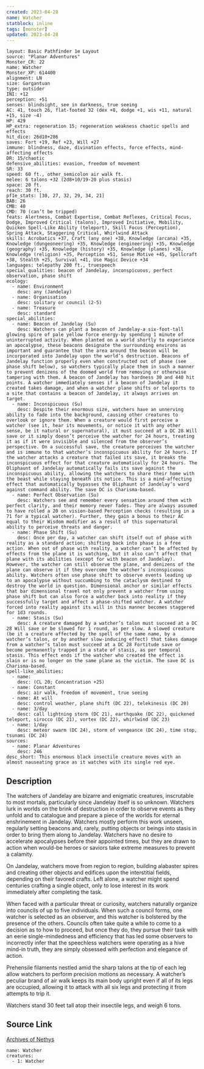 ```yaml
---
created: 2023-04-28
name: Watcher
statblock: inline
tags: [monster]
updated: 2023-04-28
---
```

```statblock
layout: Basic Pathfinder 1e Layout
source: "Planar Adventures"
Monster_CR: 22
name: Watcher
Monster_XP: 614400
alignment: LN
size: Gargantuan
type: outsider
INI: +12
perception: +51
senses: blindsight, see in darkness, true seeing
AC: 41, touch 26, flat-footed 32 (dex +8, dodge +1, wis +11, natural +15, size -4)
HP: 429
HP_extra: regeneration 15; regeneration weakness chaotic spells and effects
hit_dice: 26d10+286
saves: Fort +19, Ref +23, Will +27
immune: blindness, daze, divination effects, force effects, mind-affecting effects
DR: 15/chaotic
defensive_abilities: evasion, freedom of movement
SR: 33
speed: 60 ft., other_semicolon air walk ft.
melee: 6 talons +32 (2d8+10/19-20 plus stasis)
space: 20 ft.
reach: 30 ft.
pf1e_stats: [30, 27, 32, 29, 34, 21]
BAB: 26
CMB: 40
CMD: 70 (can’t be tripped)
feats: Alertness, Combat Expertise, Combat Reflexes, Critical Focus, Dodge, Improved Critical (talons), Improved Initiative, Mobility, Quicken Spell-Like Ability (teleport), Skill Focus (Perception), Spring Attack, Staggering Critical, Whirlwind Attack
skills: Acrobatics +37, Craft (any one) +38, Knowledge (arcana) +35, Knowledge (dungeoneering) +35, Knowledge (engineering) +35, Knowledge (geography) +35, Knowledge (history) +35, Knowledge (planes) +38, Knowledge (religion) +35, Perception +51, Sense Motive +45, Spellcraft +38, Stealth +25, Survival +41, Use Magic Device +34
languages: telepathy 200 ft., truespeech
special_qualities: beacon of Jandelay, inconspicuous, perfect observation, phase shift
ecology:
  - name: Environment
    desc: any (Jandelay)
  - name: Organisation
    desc: solitary or council (2-5)
  - name: Treasure
    desc: standard
special_abilities:
  - name: Beacon of Jandelay (Su)
    desc: Watchers can plant a beacon of Jandelay-a six-foot-tall glowing spire of pale yellow force energy-by spending 1 minute of uninterrupted activity. When planted on a world shortly to experience an apocalypse, these beacons designate the surrounding environs as important and guarantee that the area around the beacon will be incorporated into Jandelay upon the world’s destruction. Beacons of Jandelay function properly even when constructed out of phase (see phase shift below), so watchers typically place them in such a manner to prevent denizens of the doomed world from removing or otherwise tampering with them. A beacon of Jandelay has hardness 30 and 440 hit points. A watcher immediately senses if a beacon of Jandelay it created takes damage, and when a watcher plane shifts or teleports to a site that contains a beacon of Jandelay, it always arrives on target.
  - name: Inconspicuous (Su)
    desc: Despite their enormous size, watchers have an unnerving ability to fade into the background, causing other creatures to overlook or ignore them. When a creature would first perceive a watcher (see it, hear its movements, or notice it with any other sense, be it natural or supernatural), it must succeed at a DC 28 Will save or it simply doesn’t perceive the watcher for 24 hours, treating it as if it were invisible and silenced from the observer’s perspective. On a successful save, the creature perceives the watcher and is immune to that watcher’s inconspicuous ability for 24 hours. If the watcher attacks a creature that failed its save, it breaks the inconspicuous effect for that creature automatically for 24 hours. The Oliphaunt of Jandelay automatically fails its save against the inconspicuous ability, allowing the watchers to share their home with the beast while staying beneath its notice. This is a mind-affecting effect that automatically bypasses the Oliphaunt of Jandelay’s ward against command ability. The save DC is Charisma-based.
  - name: Perfect Observation (Su)
    desc: Watchers see and remember every sensation around them with perfect clarity, and their memory never fades. They are always assumed to have rolled a 20 on vision-based Perception checks (resulting in a 71 for a typical watcher). Further, they gain a bonus to their AC equal to their Wisdom modifier as a result of this supernatural ability to perceive threats and danger.
  - name: Phase Shift (Su)
    desc: Once per day, a watcher can shift itself out of phase with reality as a standard action; shifting back into phase is a free action. When out of phase with reality, a watcher can’t be affected by effects from the plane it is watching, but it also can’t affect that plane with its abilities (except for with beacon of Jandelay). However, the watcher can still observe the plane, and denizens of the plane can observe it if they overcome the watcher’s inconspicuous ability. Watchers often use phase shift to observe events leading up to an apocalypse without succumbing to the cataclysm destined to destroy the world in question. Dimensional anchor or similar effects that bar dimensional travel not only prevent a watcher from using phase shift but can also force a watcher back into reality if they successfully target and affect a phase-shifted watcher. A watcher forced into reality against its will in this manner becomes staggered for 1d3 rounds.
  - name: Stasis (Su)
    desc: A creature damaged by a watcher’s talon must succeed at a DC 28 Will save or be slowed for 1 round, as per slow. A slowed creature (be it a creature affected by the spell of the same name, by a watcher’s talon, or by another slow-inducing effect) that takes damage from a watcher’s talon must succeed at a DC 28 Fortitude save or become permanently trapped in a state of stasis, as per temporal stasis. This effect ends if the watcher who created the effect is slain or is no longer on the same plane as the victim. The save DC is Charisma-based.
spell-like_abilities:
  - name:
    desc: (CL 20; Concentration +25)
  - name: Constant
    desc: air walk, freedom of movement, true seeing
  - name: At will
    desc: control weather, plane shift (DC 22), telekinesis (DC 20)
  - name: 3/day
    desc: call lightning storm (DC 21), earthquake (DC 22), quickened teleport, sirocco (DC 21), vortex (DC 22), whirlwind (DC 23)
  - name: 1/day
    desc: meteor swarm (DC 24), storm of vengeance (DC 24), time stop, tsunami (DC 24)
sources:
  - name: Planar Adventures
    desc: 246
desc_short: This enormous black insectile creature moves with an almost nauseating grace as it watches with its single red eye.
```
## Description
The watchers of Jandelay are bizarre and enigmatic creatures, inscrutable to most mortals, particularly since Jandelay itself is so unknown. Watchers lurk in worlds on the brink of destruction in order to observe events as they unfold and to catalogue and prepare a piece of the worlds for eternal enshrinement in Jandelay. Watchers mostly perform this work unseen, regularly setting beacons and, rarely, putting objects or beings into stasis in order to bring them along to Jandelay. Watchers have no desire to accelerate apocalypses before their appointed times, but they are drawn to action when would-be heroes or saviors take extreme measures to prevent a calamity.

On Jandelay, watchers move from region to region, building alabaster spires and creating other objects and edifices upon the interstitial fields, depending on their favored crafts. Left alone, a watcher might spend centuries crafting a single object, only to lose interest in its work immediately after completing the task.

When faced with a particular threat or curiosity, watchers naturally organize into councils of up to five individuals. When such a council forms, one watcher is selected as an observer, and this watcher is bolstered by the presence of the others. Councils often take quite a while to come to a decision as to how to proceed, but once they do, they pursue their task with an eerie single-mindedness and efficiency that has led some observers to incorrectly infer that the speechless watchers were operating as a hive mind-in truth, they are simply obsessed with perfection and elegance of action.

Prehensile filaments nestled amid the sharp talons at the tip of each leg allow watchers to perform precision motions as necessary. A watcher’s peculiar brand of air walk keeps its main body upright even if all of its legs are occupied, allowing it to attack with all six legs and protecting it from attempts to trip it.

Watchers stand 30 feet tall atop their insectile legs, and weigh 6 tons.
## Source Link
[Archives of Nethys](https://aonprd.com/MonsterDisplay.aspx?ItemName=Watcher)
```encounter-table
name: Watcher
creatures:
  - 1: Watcher
```
